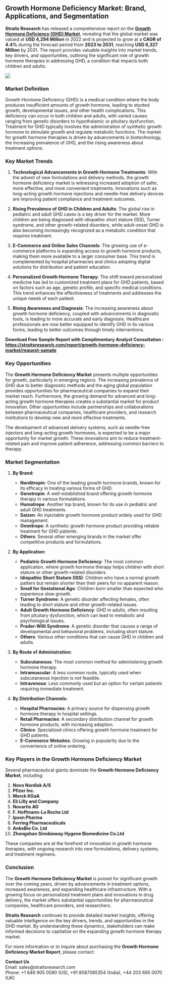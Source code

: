 <h2><strong>Growth Hormone Deficiency Market: Brand, Applications, and Segmentation</strong></h2>
<p><strong>Straits Research</strong> has released a comprehensive report on the <strong><a href="https://straitsresearch.com/report/growth-hormone-deficiency-market">Growth Hormone Deficiency (GHD) Market</a></strong>, revealing that the global market was valued at <strong>USD 4,294 Million</strong> in 2022 and is projected to grow at a <strong>CAGR of 4.4%</strong> during the forecast period from <strong>2023 to 2031</strong>, reaching <strong>USD 6,327 Million</strong> by 2031. The report provides valuable insights into market trends, key drivers, and opportunities, outlining the significant role of growth hormone therapies in addressing GHD, a condition that impacts both children and adults.</p>
<img src="https://pub-8f228730ceb04de0846c1c7f9b7b5299.r2.dev/images/RN7anpUkgrxJzDGn.jpg">
<h3>Market Definition</h3>
<p>Growth Hormone Deficiency (GHD) is a medical condition where the body produces insufficient amounts of growth hormone, leading to stunted growth, developmental issues, and other health complications. This deficiency can occur in both children and adults, with varied causes ranging from genetic disorders to hypothalamic or pituitary dysfunction. Treatment for GHD typically involves the administration of synthetic growth hormone to stimulate growth and regulate metabolic functions. The market for growth hormone therapies is driven by advancements in biotechnology, the increasing prevalence of GHD, and the rising awareness about treatment options.</p>
<h3>Key Market Trends</h3>
<ol>
<li>
<p><strong>Technological Advancements in Growth Hormone Treatments</strong>: With the advent of new formulations and delivery methods, the growth hormone deficiency market is witnessing increased adoption of safer, more effective, and more convenient treatments. Innovations such as long-acting growth hormone injections and needle-free delivery devices are improving patient compliance and treatment outcomes.</p>
</li>
<li>
<p><strong>Rising Prevalence of GHD in Children and Adults</strong>: The global rise in pediatric and adult GHD cases is a key driver for the market. More children are being diagnosed with idiopathic short stature (ISS), Turner syndrome, and other growth-related disorders, while adult-onset GHD is also becoming increasingly recognized as a metabolic condition that requires treatment.</p>
</li>
<li>
<p><strong>E-Commerce and Online Sales Channels</strong>: The growing use of e-commerce platforms is expanding access to growth hormone products, making them more available to a larger consumer base. This trend is complemented by hospital pharmacies and clinics adopting digital solutions for distribution and patient education.</p>
</li>
<li>
<p><strong>Personalized Growth Hormone Therapy</strong>: The shift toward personalized medicine has led to customized treatment plans for GHD patients, based on factors such as age, genetic profile, and specific medical conditions. This trend enhances the effectiveness of treatments and addresses the unique needs of each patient.</p>
</li>
<li>
<p><strong>Rising Awareness and Diagnosis</strong>: The increasing awareness about growth hormone deficiency, coupled with advancements in diagnostic tools, is leading to more accurate and early diagnosis. Healthcare professionals are now better equipped to identify GHD in its various forms, leading to better outcomes through timely interventions.</p>
</li>
</ol>
<p><strong>Download Free Sample Report with&nbsp;Complimentary Analyst Consultation : <a href="https://straitsresearch.com/report/growth-hormone-deficiency-market/request-sample">https://straitsresearch.com/report/growth-hormone-deficiency-market/request-sample</a><br /></strong></p>
<h3>Key Opportunities</h3>
<p>The <strong>Growth Hormone Deficiency Market</strong> presents multiple opportunities for growth, particularly in emerging regions. The increasing prevalence of GHD due to better diagnostic methods and the aging global population provides opportunities for pharmaceutical companies to expand their market reach. Furthermore, the growing demand for advanced and long-acting growth hormone therapies creates a substantial market for product innovation. Other opportunities include partnerships and collaborations between pharmaceutical companies, healthcare providers, and research institutions to develop new and more effective treatments.</p>
<p>The development of advanced delivery systems, such as needle-free injectors and long-acting growth hormones, is expected to be a major opportunity for market growth. These innovations aim to reduce treatment-related pain and improve patient adherence, addressing common barriers to therapy.</p>
<h3>Market Segmentation</h3>
<ol>
<li>
<p><strong>By Brand:</strong></p>
<ul>
<li><strong>Norditropin</strong>: One of the leading growth hormone brands, known for its efficacy in treating various forms of GHD.</li>
<li><strong>Genotropin</strong>: A well-established brand offering growth hormone therapy in various formulations.</li>
<li><strong>Humatrope</strong>: Another top brand, known for its use in pediatric and adult GHD treatments.</li>
<li><strong>Saizen</strong>: An injectable growth hormone product widely used for GHD management.</li>
<li><strong>Omnitrope</strong>: A synthetic growth hormone product providing reliable treatment for GHD patients.</li>
<li><strong>Others</strong>: Several other emerging brands in the market offer competitive products and formulations.</li>
</ul>
</li>
<li>
<p><strong>By Application:</strong></p>
<ul>
<li><strong>Pediatric Growth Hormone Deficiency</strong>: The most common application, where growth hormone therapy helps children with short stature or other growth-related disorders.</li>
<li><strong>Idiopathic Short Stature (ISS)</strong>: Children who have a normal growth pattern but remain shorter than their peers for no apparent reason.</li>
<li><strong>Small for Gestational Age</strong>: Children born smaller than expected who experience slow growth.</li>
<li><strong>Turner Syndrome</strong>: A genetic disorder affecting females, often leading to short stature and other growth-related issues.</li>
<li><strong>Adult Growth Hormone Deficiency</strong>: GHD in adults, often resulting from pituitary dysfunction, which can lead to metabolic and psychological issues.</li>
<li><strong>Prader-Willi Syndrome</strong>: A genetic disorder that causes a range of developmental and behavioral problems, including short stature.</li>
<li><strong>Others</strong>: Various other conditions that can cause GHD in children and adults.</li>
</ul>
</li>
<li>
<p><strong>By Route of Administration:</strong></p>
<ul>
<li><strong>Subcutaneous</strong>: The most common method for administering growth hormone therapy.</li>
<li><strong>Intramuscular</strong>: A less common route, typically used when subcutaneous injection is not feasible.</li>
<li><strong>Intravenous</strong>: Less commonly used but an option for certain patients requiring immediate treatment.</li>
</ul>
</li>
<li>
<p><strong>By Distribution Channels:</strong></p>
<ul>
<li><strong>Hospital Pharmacies</strong>: A primary source for dispensing growth hormone therapy in hospital settings.</li>
<li><strong>Retail Pharmacies</strong>: A secondary distribution channel for growth hormone products, with increasing adoption.</li>
<li><strong>Clinics</strong>: Specialized clinics offering growth hormone treatment for GHD patients.</li>
<li><strong>E-Commerce Websites</strong>: Growing in popularity due to the convenience of online ordering.</li>
</ul>
</li>
</ol>
<h3>Key Players in the Growth Hormone Deficiency Market</h3>
<p>Several pharmaceutical giants dominate the <strong>Growth Hormone Deficiency Market</strong>, including:</p>
<ol>
<li><strong>Novo Nordisk A/S</strong></li>
<li><strong>Pfizer Inc.</strong></li>
<li><strong>Merck KGaA</strong></li>
<li><strong>Eli Lilly and Company</strong></li>
<li><strong>Novartis AG</strong></li>
<li><strong>F. Hoffmann-La Roche Ltd</strong></li>
<li><strong>Ipsen Pharma</strong></li>
<li><strong>Ferring Pharmaceuticals</strong></li>
<li><strong>AnkeBio Co. Ltd</strong></li>
<li><strong>Zhongshan Sinobioway Hygene Biomedicine Co.Ltd</strong></li>
</ol>
<p>These companies are at the forefront of innovation in growth hormone therapies, with ongoing research into new formulations, delivery systems, and treatment regimens.</p>
<h3>Conclusion</h3>
<p>The <strong>Growth Hormone Deficiency Market</strong> is poised for significant growth over the coming years, driven by advancements in treatment options, increased awareness, and expanding healthcare infrastructure. With a growing focus on personalized treatment plans and innovations in drug delivery, the market offers substantial opportunities for pharmaceutical companies, healthcare providers, and researchers.</p>
<p><strong>Straits Research</strong> continues to provide detailed market insights, offering valuable intelligence on the key drivers, trends, and opportunities in the GHD market. By understanding these dynamics, stakeholders can make informed decisions to capitalize on the expanding growth hormone therapy market.</p>
<p>For more information or to inquire about purchasing the <strong>Growth Hormone Deficiency Market Report</strong>, please contact:</p>
<p><strong>Contact Us</strong><br />Email: <a rel="">sales@straitsresearch.com</a><br />Phone: +1 646 905 0080 (US), +91 8087085354 (India), +44 203 695 0070 (UK)</p>
